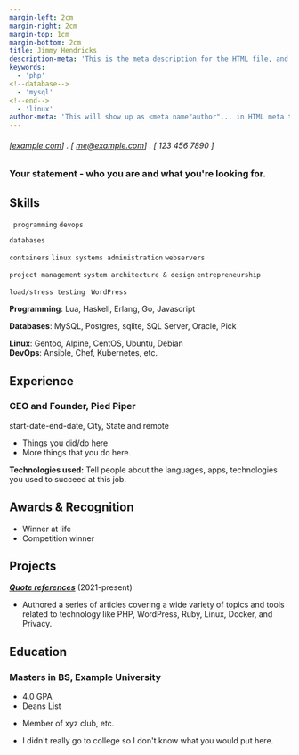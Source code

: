 ```yaml
---
margin-left: 2cm
margin-right: 2cm
margin-top: 1cm
margin-bottom: 2cm
title: Jimmy Hendricks
description-meta: 'This is the meta description for the HTML file, and one day the PDF file, for better SEO?'
keywords: 
  - 'php'
<!--database-->
  - 'mysql' 
<!--end-->
  - 'linux'
author-meta: 'This will show up as <meta name"author"... in HTML meta tags:'
---
```

###### [[example.com](https://example.com)] . [ me@example.com] . [ 123 456 7890 ]
### Your statement - who you are and what you're looking for.

## Skills
``` programming```
``` devops ```
<!--database-->
```databases```
<!--end--> 
```containers```
```linux systems administration```
```webservers```
<!--management-->
```project management```
```system architecture & design```
```entrepreneurship```
<!--end-->
```load/stress testing```
``` WordPress```

**Programming**: Lua, Haskell, Erlang, Go, Javascript
<!--database-->
**Databases**: MySQL, Postgres, sqlite, SQL Server, Oracle, Pick 
<!--end--> 
**Linux**: Gentoo, Alpine, CentOS, Ubuntu, Debian  
**DevOps**: Ansible, Chef, Kubernetes, etc.  

## Experience
### CEO and Founder, Pied Piper 
start-date-end-date, City, State and remote

- Things you did/do here 
- More things that you do here. 

**Technologies used:** Tell people about the languages, apps, technologies you used to succeed at this job. 

## Awards & Recognition 
  * Winner at life
  * Competition winner

## Projects
**[*Quote references*](https://getyarn.io)** (2021-present)

- Authored a series of articles covering a wide variety of topics and tools related to technology like PHP, WordPress, Ruby, Linux, Docker, and Privacy.

## Education 

### Masters in BS, Example University 

- 4.0 GPA 
- Deans List
<!--database-->
- Member of xyz club, etc. 
<!--end-->
- I didn't really go to college so I don't know what you would put here. 